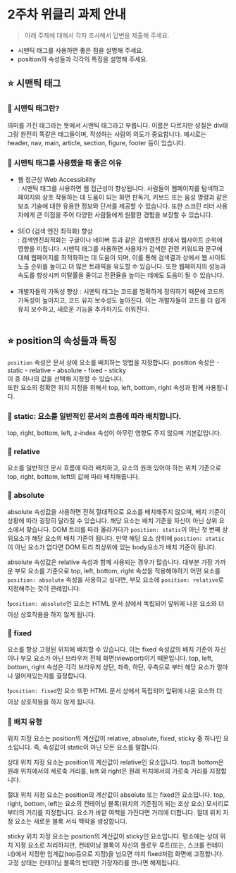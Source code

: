 # 2주차 위클리 과제 안내

> 아래 주제에 대해서 각자 조사해서 답변을 제출해 주세요.

-   시맨틱 태그를 사용하면 좋은 점을 설명해 주세요.
-   position의 속성들과 각각의 특징을 설명해 주세요.

## ⭐️ 시맨틱 태그
   ### 🌈 시맨틱 태그란?
  의미를 가진 태그라는 뜻에서 시맨틱 태그라고 부릅니다. 이름은 다르지만 성질은 div태그랑 완전히 똑같은 태그들이며, 작성하는 사람의 의도가 중요합니다. 예시로는 header, nav, main, article, section, figure, footer 등이 있습니다. 

   ### 🌈 시맨틱 태그를 사용했을 때 좋은 이유
  - 웹 접근성 Web Accessibility<br>
  : 시맨틱 태그를 사용하면 웹 접근성이 향상됩니다. 사람들이 웹페이지를 탐색하고 페이지와 상호 작용하는 데 도움이 되는 화면 판독기, 키보드 또는 음성 명령과 같은 보조 기술에 대한 유용한 정보와 단서를 제공할 수 있습니다. 또한 스크린 리더 사용자에게 큰 이점을 주어 다양한 사람들에게 원활한 경험을 보장할 수 있습니다.
        <br>
        <br>
- SEO (검색 엔진 최적화) 향상<br>
  : 검색엔진최적화는 구글이나 네이버 등과 같은 검색엔진 상에서 웹사이트 순위에 영향을 미칩니다. 시맨틱 태그를 사용하면 사용자가 검색한 관련 키워드와 문구에 대해 웹페이지를 최적화하는 데 도움이 되며, 이를 통해 검색결과 상에서 웹 사이트 노출 순위를 높이고 더 많은 트래픽을 유도할 수 있습니다. 또한 웹페이지의 성능과 속도를 향상시켜 이탈률을 줄이고 전환율을 높이는 데에도 도움이 될 수 있습니다.
        <br>
        <br>
 - 개발자들의 가독성 향상
   : 시맨틱 태그는 코드를 명확하게 정의하기 때문에 코드의 가독성이 높아지고, 코드 유지 보수성도 높아진다. 이는 개발자들이 코드를 더 쉽게 유지 보수하고, 새로운 기능을 추가하기도 쉬워진다.
        <br>
        <br>
## ⭐️ position의 속성들과 특징
  ```position``` 속성은 문서 상에 요소를 배치하는 방법을 지정합니다. position 속성은
    - static
    - relative
    - absolute
    - fixed
    - sticky
    <br>
    이 중 하나의 값을 선택해 지정할 수 있습니다. <br>
    또한 요소의 정확한 위치 지정을 위해서 top, left, bottom, right 속성과 함께 사용됩니다.

### 🌈 static: 요소를 일반적인 문서의 흐름에 따라 배치합니다. 
  top, right, bottom, left, z-index 속성이 아무런 영향도 주지 않으며 기본값입니다.

### 🌈 relative
  요소를 일반적인 문서 흐름에 따라 배치하고, 요소의 원래 있어야 하는 위치 기준으로 top, right, bottom, left의 값에 따라 배치해줍니다.

### 🌈 absolute
  absolute 속성값을 사용하면 전혀 절대적으로 요소를 배치해주지 않으며, 배치 기준이 상황에 따라 굉장히 달라질 수 있습니다. 해당 요소는 배치 기준을 자신이 아닌 상위 요소에서 찾습니다. DOM 트리를 따라 올라가다가 ```position: static```이 아닌 첫 번째 상위요소가 해당 요소의 배치 기준이 됩니다. 만약 해당 요소 상위에 ```position: static```이 아닌 요소가 없다면 DOM 트리 최상위에 있는 body요소가 배치 기준이 됩니다. 

  absolute 속성값은 relative 속성과 함께 사용되는 경우가 많습니다. 대부분 가장 가까운 부모 요소를 기준으로 top, left, bottom, right 속성을 적용해야하기 어떤 요소를 ```position: absolute``` 속성을 사용하고 싶다면, 부모 요소에 ```position: relative```로 지정해주는 것이 관례입니다. 

❗️```position: absolute```인 요소는 HTML 문서 상에서 독립되어 앞뒤에 나온 요소와 더 이상 상호작용을 하지 않게 됩니다.

### 🌈 fixed
  요소를 항상 고정된 위치에 배치할 수 있습니다. 이는 fixed 속성값의 배치 기준이 자신이나 부모 요소가 아닌 브라우저 전체 화면(viewport)이기 때문입니다. top, left, bottom, right 속성은 각각 브라우저 상단, 좌측, 하단, 우측으로 부터 해당 요소가 얼마나 떨어져있는지를 결정합니다.

❗️```position: fixed```인 요소 또한 HTML 문서 상에서 독립되어 앞뒤에 나온 요소와 더 이상 상호작용을 하지 않게 됩니다.

### 🌈 배치 유형
  위치 지정 요소는 position의 계산값이 relative, absolute, fixed, sticky 중 하나인 요소입니다. 즉, 속성값이 static이 아닌 모든 요소를 말합니다.

  상대 위치 지정 요소는 position의 계산값이 relative인 요소입니다. top과 bottom은 원래 위치에서의 세로축 거리를, left 와 right은 원래 위치에서의 가로축 거리를 지정합니다.

  절대 위치 지정 요소는 position의 계산값이 absolute 또는 fixed인 요소입니다. top, right, bottom, left는 요소의 컨테이닝 블록(위치의 기준점이 되는 조상 요소) 모서리로부터의 거리를 지정합니다. 요소가 바깥 여백을 가진다면 거리에 더합니다. 절대 위치 지정 요소는 새로운 블록 서식 맥락을 생성합니다.

  sticky 위치 지정 요소는 position의 계산값이 sticky인 요소입니다. 평소에는 상대 위치 지정 요소로 처리하지만, 컨테이닝 블록이 자신의 플로우 루트(또는, 스크롤 컨테이너)에서 지정한 임계값(top등으로 지정)을 넘으면 마치 fixed처럼 화면에 고정합니다. 고정 상태는 컨테이닝 블록의 반대편 가장자리를 만나면 해제됩니다.
